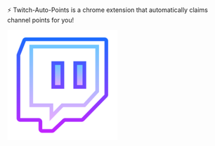 ⚡ Twitch-Auto-Points is a chrome extension that automatically claims channel points for you!

<img src="https://github.com/Brattlof/Twitch-Auto-Points/blob/master/icon.png" width="250">
